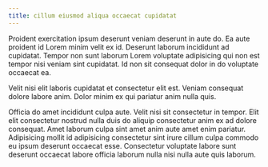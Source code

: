 ```yaml
---
title: cillum eiusmod aliqua occaecat cupidatat
---
```


Proident exercitation ipsum deserunt veniam deserunt in aute do. Ea aute proident id Lorem minim velit ex id. Deserunt laborum incididunt ad cupidatat. Tempor non sunt laborum Lorem voluptate adipisicing qui non est tempor nisi veniam sint cupidatat. Id non sit consequat dolor in do voluptate occaecat ea.

Velit nisi elit laboris cupidatat et consectetur elit est. Veniam consequat dolore labore anim. Dolor minim ex qui pariatur anim nulla quis.

Officia do amet incididunt culpa aute. Velit nisi sit consectetur in tempor. Elit elit consectetur nostrud nulla duis do aliquip consectetur anim ex ad dolore consequat. Amet laborum culpa sint amet anim aute amet enim pariatur. Adipisicing mollit id adipisicing consectetur sint irure cillum culpa commodo eu ipsum deserunt occaecat esse. Consectetur voluptate labore sunt deserunt occaecat labore officia laborum nulla nisi nulla aute quis laborum.
